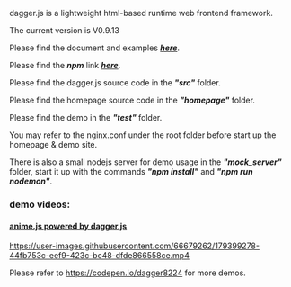 dagger.js is a lightweight html-based runtime web frontend framework.

The current version is V0.9.13

Please find the document and examples ***[here](https://daggerjs.org)***.

Please find the ***npm*** link ***[here](https://www.npmjs.com/package/@peakman/dagger.js)***.

Please find the dagger.js source code in the ***"src"*** folder.

Please find the homepage source code in the ***"homepage"*** folder.

Please find the demo in the ***"test"*** folder.

You may refer to the nginx.conf under the root folder before start up the homepage & demo site.

There is also a small nodejs server for demo usage in the ***"mock_server"*** folder, start it up with the commands ***"npm install"*** and ***"npm run nodemon"***.

### demo videos:  

#### [anime.js powered by dagger.js](https://codepen.io/dagger8224/pen/eYMpzvB)
https://user-images.githubusercontent.com/66679262/179399278-44fb753c-eef9-423c-bc48-dfde866558ce.mp4


Please refer to https://codepen.io/dagger8224 for more demos.
